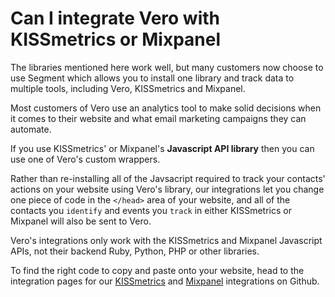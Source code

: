 # Can I integrate Vero with KISSmetrics or Mixpanel

The libraries mentioned here work well, but many customers now choose to use Segment which allows you to install one library and track data to multiple tools, including Vero, KISSmetrics and Mixpanel.

Most customers of Vero use an analytics tool to make solid decisions when it comes to their website and what email marketing campaigns they can automate.

If you use KISSmetrics' or Mixpanel's **Javascript API library** then you can use one of Vero's custom wrappers.

Rather than re-installing all of the Javsacript required to track your contacts' actions on your website using Vero's library, our integrations let you change one piece of code in the `</head>` area of your website, and all of the contacts you `identify` and events you `track` in either KISSmetrics or Mixpanel will also be sent to Vero.

Vero's integrations only work with the KISSmetrics and Mixpanel Javascript APIs, not their backend Ruby, Python, PHP or other libraries.

To find the right code to copy and paste onto your website, head to the integration pages for our [KISSmetrics](https://github.com/getvero/vero-api/blob/master/sections/kissmetrics.md) and [Mixpanel](https://github.com/getvero/vero-api/blob/master/sections/mixpanel.md) integrations on Github.